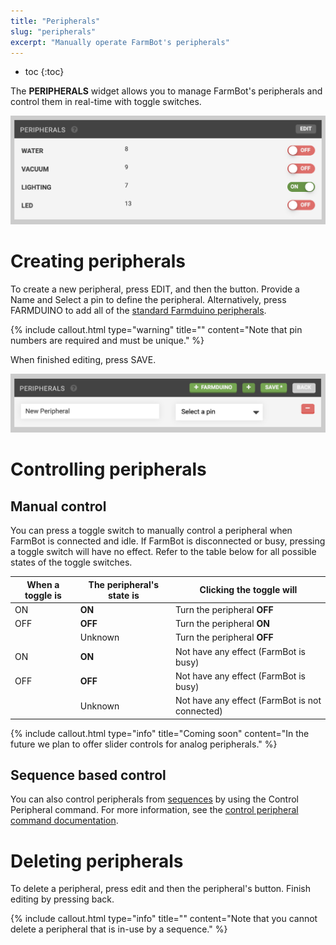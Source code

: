 ```yaml
---
title: "Peripherals"
slug: "peripherals"
excerpt: "Manually operate FarmBot's peripherals"
---
```


* toc
{:toc}

The **PERIPHERALS** widget allows you to manage FarmBot's peripherals and control them in real-time with toggle switches.

![Screen Shot 2019-07-10 at 4.16.20 PM.png](Screen_Shot_2019-07-10_at_4.16.20_PM.png)

# Creating peripherals
To create a new peripheral, press <span class="fb-button fb-gray">EDIT</span>, and then the <span class="fb-button fb-green"><i class="fa fa-plus"></i></span> button. Provide a <span class="fb-input">Name</span> and <span class="fb-input fb-dropdown">Select a pin <i class="fa fa-caret-down"></i></span> to define the peripheral. Alternatively, press <span class="fb-button fb-green"><i class="fa fa-plus"></i> FARMDUINO</span> to add all of the [standard Farmduino peripherals](https://genesis.farm.bot/docs/farmduino-peripheral-pin-numbers).

{%
include callout.html
type="warning"
title=""
content="Note that pin numbers are required and must be unique."
%}

When finished editing, press <span class="fb-button fb-green">SAVE</span>.

![Screen Shot 2019-07-10 at 4.19.50 PM.png](Screen_Shot_2019-07-10_at_4.19.50_PM.png)

# Controlling peripherals
## Manual control
You can press a toggle switch to manually control a peripheral when FarmBot is connected and idle. If FarmBot is disconnected or busy, pressing a toggle switch will have no effect. Refer to the table below for all possible states of the toggle switches.

|When a toggle is              |The peripheral's state is     |Clicking the toggle will      |
|------------------------------|------------------------------|------------------------------|
|<span class="fb-peripheral-on">ON</span>|**ON**                        |Turn the peripheral **OFF**
|<span class="fb-peripheral-off">OFF</span>|**OFF**                       |Turn the peripheral **ON**
|<span class="fb-peripheral-unknown"></span>|Unknown                       |Turn the peripheral **OFF**
|<span class="fb-peripheral-on fb-peripheral-disabled">ON</span>|**ON**                        |Not have any effect (FarmBot is busy)
|<span class="fb-peripheral-off fb-peripheral-disabled">OFF</span>|**OFF**                       |Not have any effect (FarmBot is busy)
|<span class="fb-peripheral-unknown fb-peripheral-disabled"></span>|Unknown                       |Not have any effect (FarmBot is not connected)



{%
include callout.html
type="info"
title="Coming soon"
content="In the future we plan to offer slider controls for analog peripherals."
%}

## Sequence based control
You can also control peripherals from [sequences](../../Web-App/sequences.md) by using the <span class="fb-step fb-write-pin">Control Peripheral</span> command. For more information, see the [control peripheral command documentation](../../Web-App/sequences/sequence-commands.md#control-peripheral).

# Deleting peripherals
To delete a peripheral, press <span class="fb-button fb-gray">edit</span> and then the peripheral's <span class="fb-button fb-red"><i class="fa fa-minus"></i></span> button. Finish editing by pressing <span class="fb-button fb-gray">back</span>.

{%
include callout.html
type="info"
title=""
content="Note that you cannot delete a peripheral that is in-use by a sequence."
%}

